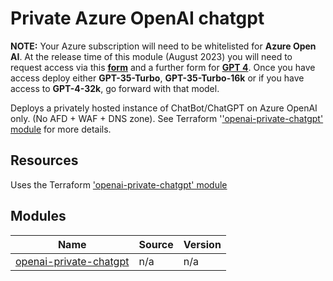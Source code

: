 # Private Azure OpenAI chatgpt

**NOTE:** Your Azure subscription will need to be whitelisted for **Azure Open AI**. At the release time of this module (August 2023) you will need to request access via this **[form](https://aka.ms/oai/access)** and a further form for **[GPT 4](https://customervoice.microsoft.com/Pages/ResponsePage.aspx?id=v4j5cvGGr0GRqy180BHbR7en2Ais5pxKtso_Pz4b1_xURjE4QlhVUERGQ1NXOTlNT0w1NldTWjJCMSQlQCN0PWcu)**. Once you have access deploy either **GPT-35-Turbo**, **GPT-35-Turbo-16k** or if you have access to **GPT-4-32k**, go forward with that model.  

Deploys a privately hosted instance of ChatBot/ChatGPT on Azure OpenAI only. (No AFD + WAF + DNS zone). See Terraform '['openai-private-chatgpt' module](https://registry.terraform.io/modules/Pwd9000-ML/openai-private-chatgpt/azurerm/latest) for more details.

## Resources
Uses the Terraform ['openai-private-chatgpt' module](https://registry.terraform.io/modules/Pwd9000-ML/openai-private-chatgpt/azurerm/latest)

## Modules

| Name | Source | Version |
|------|--------|---------|
| <a name="openai-private-chatgpt"></a>[openai-private-chatgpt](https://registry.terraform.io/modules/Pwd9000-ML/openai-private-chatgpt/azurerm/latest)  | n/a | n/a |

